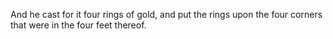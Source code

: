 And he cast for it four rings of gold, and put the rings upon the four corners that were in the four feet thereof.
